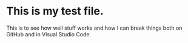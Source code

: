  # This is my test file.
 
 This is to see how well stuff works and how I can break things both on GitHub and in Visual Studio Code.
